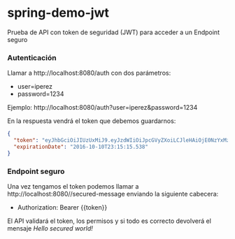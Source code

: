# spring-demo-jwt
Prueba de API con token de seguridad (JWT) para acceder a un Endpoint seguro

### Autenticación
Llamar a http://localhost:8080/auth con dos parámetros:
- user=iperez
- password=1234

Ejemplo: http://localhost:8080/auth?user=iperez&password=1234

En la respuesta vendrá el token que debemos guardarnos:

```json
{
  "token": "eyJhbGciOiJIUzUxMiJ9.eyJzdWIiOiJpcGVyZXoiLCJleHAiOjE0NzYxMzQxMTV9.Zf77elufuhYpls4I4feR5WauLmd5C3z5-BfL8TfJ3ZlI4eNgcYS4DXvPEZScax9z3pk4_kg8XN255Jih5p_zcQ",
  "expirationDate": "2016-10-10T23:15:15.538"
}
```

### Endpoint seguro
Una vez tengamos el token podemos llamar a http://localhost:8080//secured-message enviando la siguiente cabecera:
- Authorization: Bearer {{token}}

El API validará el token, los permisos y si todo es correcto devolverá el mensaje *Hello secured world!*